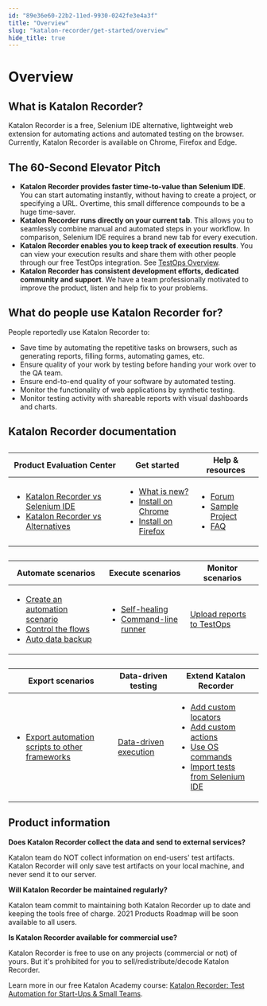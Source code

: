 ```yaml
---
id: "89e36e60-22b2-11ed-9930-0242fe3e4a3f"
title: "Overview"
slug: "katalon-recorder/get-started/overview"
hide_title: true
---
```

    

# <a id="id_overview" class="anchor_top_offset"/><a id="ariaid-title1" class="anchor_top_offset"/>Overview

    
    
  

## <a id="id_1" class="anchor_top_offset"/>What is Katalon Recorder?

<p xmlns="http://www.w3.org/1999/xhtml" className="p">Katalon Recorder is a free, Selenium IDE alternative, lightweight web extension for automating actions and automated testing on the browser. Currently, Katalon Recorder is available on Chrome, Firefox and Edge.</p> 

## <a id="id_2" class="anchor_top_offset"/>The 60-Second Elevator Pitch

<ul xmlns="http://www.w3.org/1999/xhtml" className="ul"><li className="li"><strong className="ph b">Katalon Recorder provides faster time-to-value than       Selenium IDE</strong>. You can start automating instantly, without     having to create a project, or specifying a URL. Overtime, this     small difference compounds to be a huge time-saver.</li><li className="li"><strong className="ph b">Katalon Recorder runs directly on your current       tab</strong>. This allows you to seamlessly combine manual and     automated steps in your workflow. In comparison, Selenium IDE     requires a brand new tab for every execution.</li><li className="li"><strong className="ph b">Katalon Recorder enables you to keep track of execution       results</strong>. You can view your execution results and share     them with other people through our free     TestOps integration. See <a className="xref" href="/docs/katalon-testops/overview/testops-overview">TestOps Overview</a>.</li><li className="li"><strong className="ph b">Katalon Recorder has consistent development efforts,       dedicated community and support</strong>. We have a team     professionally motivated to improve the product, listen and help     fix to your problems.</li></ul> 

## <a id="id_3" class="anchor_top_offset"/>What do people use Katalon Recorder for?

<p xmlns="http://www.w3.org/1999/xhtml" className="p">People reportedly use Katalon Recorder to:</p> 
<ul xmlns="http://www.w3.org/1999/xhtml" className="ul"><li className="li">Save time by automating the repetitive tasks on browsers, such     as generating reports, filling forms, automating games, etc.</li><li className="li">Ensure quality of your work by testing before handing your work     over to the QA team.</li><li className="li">Ensure end-to-end quality of your software by automated     testing.</li><li className="li">Monitor the functionality of web applications by synthetic     testing.</li><li className="li">Monitor testing activity with shareable reports with visual     dashboards and charts.</li></ul> 

## <a id="id_4" class="anchor_top_offset"/>Katalon Recorder documentation

<table xmlns="http://www.w3.org/1999/xhtml" className="table"><caption /><colgroup><col style={{width: '33.33333333333333%'}} /><col style={{width: '33.33333333333333%'}} /><col style={{width: '33.33333333333333%'}} /></colgroup><thead className="thead"><tr className><th className="entry anchor_top_offset" id="id_4__entry__1">Product Evaluation Center</th><th className="entry anchor_top_offset" id="id_4__entry__2">Get started</th><th className="entry anchor_top_offset" id="id_4__entry__3">Help &amp; resources</th></tr></thead><tbody className="tbody"><tr className><td className="entry" headers="id_4__entry__1 id_4__entry__2 id_4__entry__3 "><ul className="ul"><li className="li"><a className="xref" href="/docs/katalon-recorder/production-evaluation-center/katalon-recorder-vs-selenium-ide">Katalon Recorder vs Selenium IDE</a></li><li className="li"><a className="xref" href="/docs/katalon-recorder/production-evaluation-center/katalon-recorder-vs-alternatives">Katalon Recorder vs Alternatives</a></li></ul></td><td className="entry" headers="id_4__entry__1 id_4__entry__2 id_4__entry__3 "><ul className="ul"><li className="li"><a className="xref" href="/docs/katalon-recorder/get-started/release-notes">What is new?</a></li><li className="li"><a className="xref j-external-link" href="https://chrome.google.com/webstore/detail/katalon-recorder-selenium/ljdobmomdgdljniojadhoplhkpialdid" target="_blank">Install on Chrome</a></li><li className="li"><a className="xref j-external-link" href="https://addons.mozilla.org/en-US/firefox/addon/katalon-automation-record/" target="_blank">Install on Firefox</a></li></ul></td><td className="entry" headers="id_4__entry__1 id_4__entry__2 id_4__entry__3 "><ul className="ul"><li className="li"><a className="xref j-external-link" href="https://forum.katalon.com/c/community-discussion/katalon-recorder/17" target="_blank">Forum</a></li><li className="li"><a className="xref" href="/docs/katalon-recorder/help-and-resources/samples">Sample Project</a></li><li className="li"><a className="xref" href="/docs/katalon-recorder/help-and-resources/faq-and-troubleshooting-instructions">FAQ</a></li></ul></td></tr></tbody></table> 
<table xmlns="http://www.w3.org/1999/xhtml" className="table"><caption /><colgroup><col style={{width: '33.33333333333333%'}} /><col style={{width: '33.33333333333333%'}} /><col style={{width: '33.33333333333333%'}} /></colgroup><thead className="thead"><tr className><th className="entry anchor_top_offset" id="id_4__entry__7">Automate scenarios</th><th className="entry anchor_top_offset" id="id_4__entry__8">Execute scenarios</th><th className="entry anchor_top_offset" id="id_4__entry__9">Monitor scenarios</th></tr></thead><tbody className="tbody"><tr className><td className="entry" headers="id_4__entry__7 id_4__entry__8 id_4__entry__9 "><ul className="ul"><li className="li"><a className="xref" href="/docs/katalon-recorder/get-your-job-done/automate-scenarios/create-your-first-automation-script">Create an automation scenario</a></li><li className="li"><a className="xref" href="/docs/katalon-recorder/get-your-job-done/automate-scenarios/control-the-flows/handle-conditional-cases-in-your-tests">Control the flows</a></li><li className="li"><a className="xref" href="/docs/katalon-recorder/get-your-job-done/automate-scenarios/back-up-data-automatically">Auto data backup</a></li></ul></td><td className="entry" headers="id_4__entry__7 id_4__entry__8 id_4__entry__9 "><ul className="ul"><li className="li"><a className="xref" href="/docs/katalon-recorder/get-your-job-done/execute-scenarios/use-the-self-healing-function">Self-healing</a></li><li className="li"><a className="xref" href="/docs/katalon-recorder/get-your-job-done/execute-scenarios/use-the-command-line-runner">Command-line runner</a></li></ul></td><td className="entry" headers="id_4__entry__7 id_4__entry__8 id_4__entry__9 "><a className="xref" href="#">Upload reports to TestOps</a></td></tr></tbody></table> 
<table xmlns="http://www.w3.org/1999/xhtml" className="table"><caption /><colgroup><col style={{width: '33.33333333333333%'}} /><col style={{width: '33.33333333333333%'}} /><col style={{width: '33.33333333333333%'}} /></colgroup><thead className="thead"><tr className><th className="entry anchor_top_offset" id="id_4__entry__13">Export scenarios</th><th className="entry anchor_top_offset" id="id_4__entry__14">Data-driven testing</th><th className="entry anchor_top_offset" id="id_4__entry__15">Extend Katalon Recorder</th></tr></thead><tbody className="tbody"><tr className><td className="entry" headers="id_4__entry__13 id_4__entry__14 id_4__entry__15 "><ul className="ul"><li className="li"><a className="xref" href="/docs/katalon-recorder/get-your-job-done/export-scenarios/export-katalon-recorder-scripts-to-other-frameworks">Export automation scripts to other frameworks</a></li></ul></td><td className="entry" headers="id_4__entry__13 id_4__entry__14 id_4__entry__15 "><a className="xref" href="/docs/katalon-recorder/get-your-job-done/data-driven-testing/data-driven-testing-in-katalon-recorder">Data-driven execution</a></td><td className="entry" headers="id_4__entry__13 id_4__entry__14 id_4__entry__15 "><ul className="ul"><li className="li"><a className="xref" href="/docs/katalon-recorder/get-your-job-done/extend-katalon-recorder/extension-scripts-aka-user-extensions.js-for-custom-locator-builders-and-actions#id_1">Add custom locators</a></li><li className="li"><a className="xref" href="/docs/katalon-recorder/get-your-job-done/extend-katalon-recorder/extension-scripts-aka-user-extensions.js-for-custom-locator-builders-and-actions#id_3">Add custom actions</a></li><li className="li"><a className="xref" href="/docs/katalon-recorder/get-your-job-done/extend-katalon-recorder/katalon-recorder-helper-tool#id_5">Use OS commands</a></li><li className="li"><a className="xref" href="/docs/katalon-recorder/get-your-job-done/extend-katalon-recorder/import-tests-from-selenium-ide">Import tests from Selenium IDE</a></li></ul></td></tr></tbody></table> 

## <a id="id_5" class="anchor_top_offset"/>Product information

<p xmlns="http://www.w3.org/1999/xhtml" className="p"><strong className="ph b">Does Katalon Recorder collect the data and send to     external services?</strong> </p> 
<p xmlns="http://www.w3.org/1999/xhtml" className="p">Katalon team do NOT collect information on end-users' test   artifacts. Katalon Recorder will only save test artifacts on your   local machine, and never send it to our server.</p> 
<p xmlns="http://www.w3.org/1999/xhtml" className="p"><strong className="ph b">Will Katalon Recorder be maintained     regularly?</strong> </p> 
<p xmlns="http://www.w3.org/1999/xhtml" className="p">Katalon team commit to maintaining both Katalon Recorder up   to date and keeping the tools free of charge. 2021 Products Roadmap   will be soon available to all users.</p> 
<p xmlns="http://www.w3.org/1999/xhtml" className="p"><strong className="ph b">Is Katalon Recorder available for commercial     use?</strong> </p> 
<p xmlns="http://www.w3.org/1999/xhtml" className="p">Katalon Recorder is free to use on any projects (commercial   or not) of yours. But it's prohibited for you to   sell/redistribute/decode Katalon Recorder.</p> 
<p xmlns="http://www.w3.org/1999/xhtml" className="p">Learn more in our free Katalon Academy course:  <a className="xref j-external-link" href="https://academy.katalon.com/courses/browser-automation/?utm_source=kat_docs&utm_medium=kr_overview" target="_blank">Katalon Recorder: Test Automation for Start-Ups &amp; Small Teams</a>.</p> 

